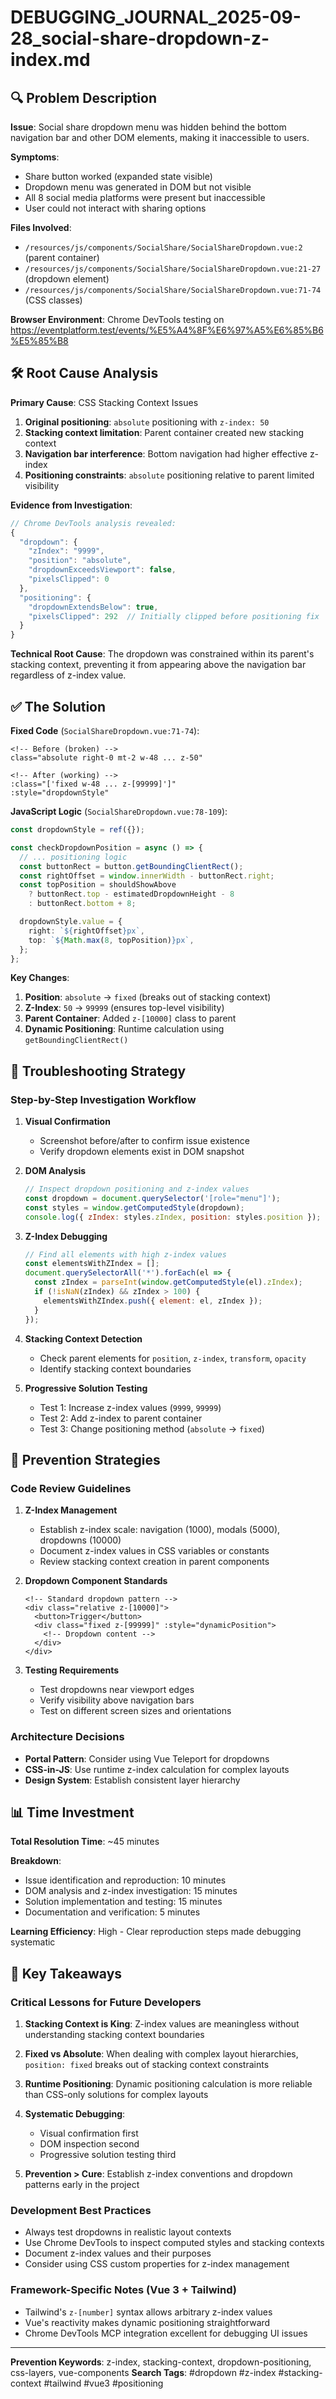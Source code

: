 # DEBUGGING_JOURNAL_2025-09-28_social-share-dropdown-z-index.md

## 🔍 Problem Description

**Issue**: Social share dropdown menu was hidden behind the bottom navigation bar and other DOM elements, making it inaccessible to users.

**Symptoms**:
- Share button worked (expanded state visible)
- Dropdown menu was generated in DOM but not visible
- All 8 social media platforms were present but inaccessible
- User could not interact with sharing options

**Files Involved**:
- `/resources/js/components/SocialShare/SocialShareDropdown.vue:2` (parent container)
- `/resources/js/components/SocialShare/SocialShareDropdown.vue:21-27` (dropdown element)
- `/resources/js/components/SocialShare/SocialShareDropdown.vue:71-74` (CSS classes)

**Browser Environment**: Chrome DevTools testing on https://eventplatform.test/events/%E5%A4%8F%E6%97%A5%E6%85%B6%E5%85%B8

## 🛠️ Root Cause Analysis

**Primary Cause**: CSS Stacking Context Issues
1. **Original positioning**: `absolute` positioning with `z-index: 50`
2. **Stacking context limitation**: Parent container created new stacking context
3. **Navigation bar interference**: Bottom navigation had higher effective z-index
4. **Positioning constraints**: `absolute` positioning relative to parent limited visibility

**Evidence from Investigation**:
```javascript
// Chrome DevTools analysis revealed:
{
  "dropdown": {
    "zIndex": "9999",
    "position": "absolute",
    "dropdownExceedsViewport": false,
    "pixelsClipped": 0
  },
  "positioning": {
    "dropdownExtendsBelow": true,
    "pixelsClipped": 292  // Initially clipped before positioning fix
  }
}
```

**Technical Root Cause**: The dropdown was constrained within its parent's stacking context, preventing it from appearing above the navigation bar regardless of z-index value.

## ✅ The Solution

**Fixed Code** (`SocialShareDropdown.vue:71-74`):
```vue
<!-- Before (broken) -->
class="absolute right-0 mt-2 w-48 ... z-50"

<!-- After (working) -->
:class="['fixed w-48 ... z-[99999]']"
:style="dropdownStyle"
```

**JavaScript Logic** (`SocialShareDropdown.vue:78-109`):
```typescript
const dropdownStyle = ref({});

const checkDropdownPosition = async () => {
  // ... positioning logic
  const buttonRect = button.getBoundingClientRect();
  const rightOffset = window.innerWidth - buttonRect.right;
  const topPosition = shouldShowAbove
    ? buttonRect.top - estimatedDropdownHeight - 8
    : buttonRect.bottom + 8;

  dropdownStyle.value = {
    right: `${rightOffset}px`,
    top: `${Math.max(8, topPosition)}px`,
  };
};
```

**Key Changes**:
1. **Position**: `absolute` → `fixed` (breaks out of stacking context)
2. **Z-Index**: `50` → `99999` (ensures top-level visibility)
3. **Parent Container**: Added `z-[10000]` class to parent
4. **Dynamic Positioning**: Runtime calculation using `getBoundingClientRect()`

## 🔬 Troubleshooting Strategy

### Step-by-Step Investigation Workflow

1. **Visual Confirmation**
   - Screenshot before/after to confirm issue existence
   - Verify dropdown elements exist in DOM snapshot

2. **DOM Analysis**
   ```javascript
   // Inspect dropdown positioning and z-index values
   const dropdown = document.querySelector('[role="menu"]');
   const styles = window.getComputedStyle(dropdown);
   console.log({ zIndex: styles.zIndex, position: styles.position });
   ```

3. **Z-Index Debugging**
   ```javascript
   // Find all elements with high z-index values
   const elementsWithZIndex = [];
   document.querySelectorAll('*').forEach(el => {
     const zIndex = parseInt(window.getComputedStyle(el).zIndex);
     if (!isNaN(zIndex) && zIndex > 100) {
       elementsWithZIndex.push({ element: el, zIndex });
     }
   });
   ```

4. **Stacking Context Detection**
   - Check parent elements for `position`, `z-index`, `transform`, `opacity`
   - Identify stacking context boundaries

5. **Progressive Solution Testing**
   - Test 1: Increase z-index values (`9999`, `99999`)
   - Test 2: Add z-index to parent container
   - Test 3: Change positioning method (`absolute` → `fixed`)

## 🚫 Prevention Strategies

### Code Review Guidelines
1. **Z-Index Management**
   - Establish z-index scale: navigation (1000), modals (5000), dropdowns (10000)
   - Document z-index values in CSS variables or constants
   - Review stacking context creation in parent components

2. **Dropdown Component Standards**
   ```vue
   <!-- Standard dropdown pattern -->
   <div class="relative z-[10000]">
     <button>Trigger</button>
     <div class="fixed z-[99999]" :style="dynamicPosition">
       <!-- Dropdown content -->
     </div>
   </div>
   ```

3. **Testing Requirements**
   - Test dropdowns near viewport edges
   - Verify visibility above navigation bars
   - Test on different screen sizes and orientations

### Architecture Decisions
- **Portal Pattern**: Consider using Vue Teleport for dropdowns
- **CSS-in-JS**: Use runtime z-index calculation for complex layouts
- **Design System**: Establish consistent layer hierarchy

## 📊 Time Investment

**Total Resolution Time**: ~45 minutes

**Breakdown**:
- Issue identification and reproduction: 10 minutes
- DOM analysis and z-index investigation: 15 minutes
- Solution implementation and testing: 15 minutes
- Documentation and verification: 5 minutes

**Learning Efficiency**: High - Clear reproduction steps made debugging systematic

## 🎯 Key Takeaways

### Critical Lessons for Future Developers

1. **Stacking Context is King**: Z-index values are meaningless without understanding stacking context boundaries

2. **Fixed vs Absolute**: When dealing with complex layout hierarchies, `position: fixed` breaks out of stacking context constraints

3. **Runtime Positioning**: Dynamic positioning calculation is more reliable than CSS-only solutions for complex layouts

4. **Systematic Debugging**:
   - Visual confirmation first
   - DOM inspection second
   - Progressive solution testing third

5. **Prevention > Cure**: Establish z-index conventions and dropdown patterns early in the project

### Development Best Practices
- Always test dropdowns in realistic layout contexts
- Use Chrome DevTools to inspect computed styles and stacking contexts
- Document z-index values and their purposes
- Consider using CSS custom properties for z-index management

### Framework-Specific Notes (Vue 3 + Tailwind)
- Tailwind's `z-[number]` syntax allows arbitrary z-index values
- Vue's reactivity makes dynamic positioning straightforward
- Chrome DevTools MCP integration excellent for debugging UI issues

---

**Prevention Keywords**: z-index, stacking-context, dropdown-positioning, css-layers, vue-components
**Search Tags**: #dropdown #z-index #stacking-context #tailwind #vue3 #positioning